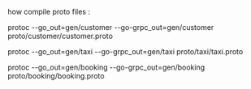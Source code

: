 how compile proto files :

protoc --go_out=gen/customer --go-grpc_out=gen/customer proto/customer/customer.proto


protoc --go_out=gen/taxi --go-grpc_out=gen/taxi proto/taxi/taxi.proto



protoc --go_out=gen/booking --go-grpc_out=gen/booking proto/booking/booking.proto